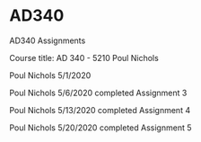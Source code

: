 # AD340
AD340 Assignments


Course title: AD 340 - 5210
Poul Nichols

Poul Nichols 5/1/2020

Poul Nichols 5/6/2020
completed Assignment 3

Poul Nichols 5/13/2020
completed Assignment 4

Poul Nichols 5/20/2020
completed Assignment 5
